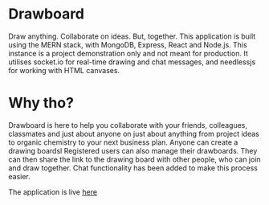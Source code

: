 # Drawboard
Draw anything. Collaborate on ideas. But, together. This application is built using the MERN stack, with MongoDB, Express, React and Node.js. This instance is a project demonstration only and not meant for production.
It utilises socket.io for real-time drawing and chat messages, and needlessjs for working with HTML canvases.

# Why tho?
Drawboard is here to help you collaborate with your friends, colleagues, classmates and just about anyone on just about anything from project ideas to organic chemistry to your next business plan. Anyone can create a drawing boardsl Registered users can also manage their drawboards. They can then share the link to the drawing board with other people, who can join and draw together. Chat functionality has been added to make this process easier.

The application is live [here](https://cryptic-oasis-85688.herokuapp.com)
